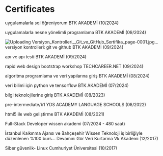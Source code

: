 # Certificates

uygulamalarla sql öğreniyorum
BTK AKADEMİ
(10/2024)

uygulamalarla nesne yönelimli programlama
BTK AKADEMİ
(09/2024)

![Uploading Versiyon_Kontrolleri__Git_ve_GitHub_Sertifika_page-0001.jpg…]()
versiyon kontrolleri: git ve github
BTK AKADEMİ
(09/2024)

apı ve apı testi
BTK AKADEMİ
(09/2024)

rapid web design bootstrap workshop
TECHCAREER.NET
(09/2024)

algoritma programlama ve veri yapılarına giriş
BTK AKADEMİ
(08/2024)

veri bilimi için python ve tensorflow
BTK AKADEMİ
(07/2024)

bilgi teknolojilerine giriş
BTK AKADEMİ
(08/2023)

pre-intermediate/b1
YDS ACADEMY LANGUAGE SCHOOLS
(08/2022)

html5 ile web geliştirme
BTK AKADEMİ
(08/2021)

Full-Stack Developer
wissen akademi
(07/2024 - 480 saat)

İstanbul Kalkınma Ajansı ve Bahçeşehir Wissen Teknoloji iş birliğiyle düzenlenen %100 burs... Devamını Gör
Veri Kurtarma
Vk Akademi
(12/2017)

Siber güvenlik- Linux
Cumhuriyet Üniversitesi
(10/2017)
